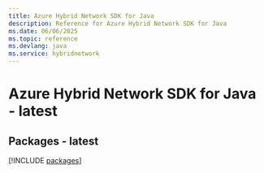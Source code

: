 ```yaml
---
title: Azure Hybrid Network SDK for Java
description: Reference for Azure Hybrid Network SDK for Java
ms.date: 06/06/2025
ms.topic: reference
ms.devlang: java
ms.service: hybridnetwork
---
```

# Azure Hybrid Network SDK for Java - latest
## Packages - latest
[!INCLUDE [packages](hybrid-network-index.md)]